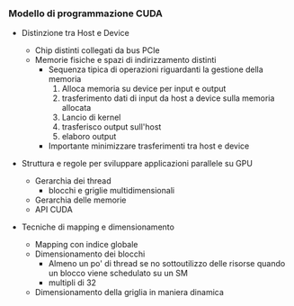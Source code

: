 ### Modello di programmazione CUDA
- Distinzione tra Host e Device
    - Chip distinti collegati da bus PCIe
    - Memorie fisiche e spazi di indirizzamento distinti
        - Sequenza tipica di operazioni riguardanti la gestione della memoria 
            1. Alloca memoria su device per input e output 
            2. trasferimento dati di input da host a device sulla memoria allocata
            3. Lancio di kernel
            4. trasferisco output sull'host
            5. elaboro output
        - Importante minimizzare trasferimenti tra host e device

- Struttura e regole per sviluppare applicazioni parallele su GPU
    - Gerarchia dei thread
        - blocchi e griglie multidimensionali
    - Gerarchia delle memorie
    - API CUDA

- Tecniche di mapping e dimensionamento
    - Mapping con indice globale
    - Dimensionamento dei blocchi
        - Almeno un po' di thread se no sottoutilizzo delle risorse quando un blocco viene schedulato su un SM
        - multipli di 32
    - Dimensionamento della griglia in maniera dinamica 
    